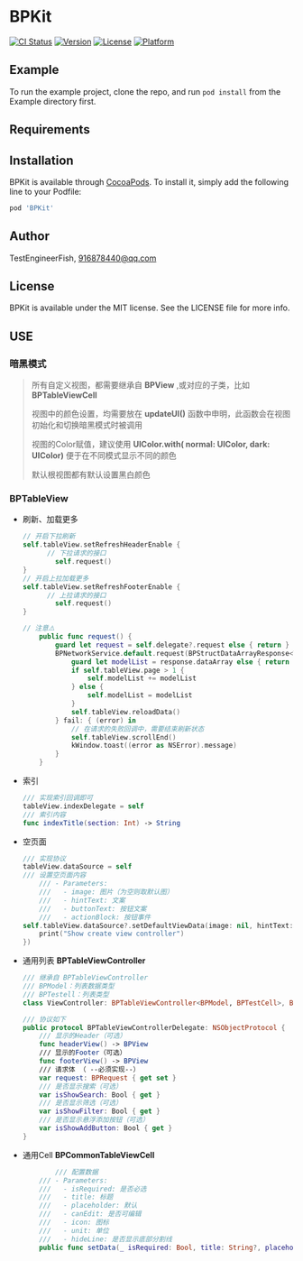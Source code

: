 # BPKit

[![CI Status](https://img.shields.io/travis/TestEngineerFish/BPKit.svg?style=flat)](https://travis-ci.org/TestEngineerFish/BPKit)
[![Version](https://img.shields.io/cocoapods/v/BPKit.svg?style=flat)](https://cocoapods.org/pods/BPKit)
[![License](https://img.shields.io/cocoapods/l/BPKit.svg?style=flat)](https://cocoapods.org/pods/BPKit)
[![Platform](https://img.shields.io/cocoapods/p/BPKit.svg?style=flat)](https://cocoapods.org/pods/BPKit)

## Example

To run the example project, clone the repo, and run `pod install` from the Example directory first.

## Requirements

## Installation

BPKit is available through [CocoaPods](https://cocoapods.org). To install
it, simply add the following line to your Podfile:

```ruby
pod 'BPKit'
```

## Author

TestEngineerFish, 916878440@qq.com

## License

BPKit is available under the MIT license. See the LICENSE file for more info.



## USE

### 暗黑模式

> 所有自定义视图，都需要继承自 **BPView** ,或对应的子类，比如 **BPTableViewCell**
>
> 视图中的颜色设置，均需要放在 **updateUI()** 函数中申明，此函数会在视图初始化和切换暗黑模式时被调用
>
> 视图的Color赋值，建议使用 **UIColor.with( normal: UIColor, dark: UIColor)** 便于在不同模式显示不同的颜色
>
> 默认根视图都有默认设置黑白颜色

### BPTableView

* 刷新、加载更多

    ```swift
    // 开启下拉刷新
    self.tableView.setRefreshHeaderEnable {
          // 下拉请求的接口
            self.request()
    }
    // 开启上拉加载更多
    self.tableView.setRefreshFooterEnable {
          // 上拉请求的接口
            self.request()
    }
    
    // 注意⚠️
        public func request() {
            guard let request = self.delegate?.request else { return }
            BPNetworkService.default.request(BPStructDataArrayResponse<T>.self, request: request) { (response) in
                guard let modelList = response.dataArray else { return }
                if self.tableView.page > 1 {
                    self.modelList += modelList
                } else {
                    self.modelList = modelList
                }
                self.tableView.reloadData()
            } fail: { (error) in
                // 在请求的失败回调中，需要结束刷新状态
                self.tableView.scrollEnd()
                kWindow.toast((error as NSError).message)
            }
        }
    ```

* 索引

    ```swift
    /// 实现索引回调即可
    tableView.indexDelegate = self
    /// 索引内容
    func indexTitle(section: Int) -> String
    ```

* 空页面

    ```swift
    /// 实现协议
    tableView.dataSource = self
    /// 设置空页面内容
        /// - Parameters:
        ///   - image: 图片（为空则取默认图）
        ///   - hintText: 文案
        ///   - buttonText: 按钮文案
        ///   - actionBlock: 按钮事件
    self.tableView.dataSource?.setDefaultViewData(image: nil, hintText: "暂无内容", buttonText: "添加", actionBlock: {
        print("Show create view controller")
    })
    ```

* 通用列表 **BPTableViewController**

    ```swift
    /// 继承自 BPTableViewController
    /// BPModel：列表数据类型
    /// BPTestell：列表类型 
    class ViewController: BPTableViewController<BPModel, BPTestCell>, BPTableViewControllerDelegate {}
    
    /// 协议如下
    public protocol BPTableViewControllerDelegate: NSObjectProtocol {
        /// 显示的Header（可选）
        func headerView() -> BPView
        /// 显示的Footer（可选）
        func footerView() -> BPView
        /// 请求体 （ --必须实现--）
        var request: BPRequest { get set }
        /// 是否显示搜索（可选）
        var isShowSearch: Bool { get }
        /// 是否显示筛选（可选）
        var isShowFilter: Bool { get }
        /// 是否显示悬浮添加按钮（可选）
        var isShowAddButton: Bool { get }
    }
    ```

* 通用Cell **BPCommonTableViewCell**

    ```swift
            /// 配置数据
        /// - Parameters:
        ///   - isRequired: 是否必选
        ///   - title: 标题
        ///   - placeholder: 默认
        ///   - canEdit: 是否可编辑
        ///   - icon: 图标
        ///   - unit: 单位
        ///   - hideLine: 是否显示底部分割线
        public func setData(_ isRequired: Bool, title: String?, placeholder: String?, canEdit: Bool, icon: UIImage?, unit: String?, hideLine: Bool = true) 
    ```
    
    

